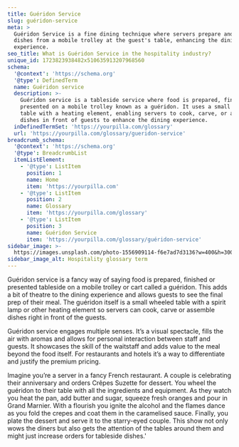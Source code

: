 ```yaml
---
title: Guéridon Service
slug: guéridon-service
meta: >
  Guéridon Service is a fine dining technique where servers prepare and serve
  dishes from a mobile trolley at the guest's table, enhancing the dining
  experience.
seo_title: What is Guéridon Service in the hospitality industry?
unique_id: 1723823938482x510635913207968560
schema:
  '@context': 'https://schema.org'
  '@type': DefinedTerm
  name: Guéridon service
  description: >-
    Guéridon service is a tableside service where food is prepared, finished, or
    presented on a mobile trolley known as a guéridon. It uses a small wheeled
    table with a heating element, enabling servers to cook, carve, or assemble
    dishes in front of guests to enhance the dining experience.
  inDefinedTermSet: 'https://yourpilla.com/glossary'
  url: 'https://yourpilla.com/glossary/gueridon-service'
breadcrumb_schema:
  '@context': 'https://schema.org'
  '@type': BreadcrumbList
  itemListElement:
    - '@type': ListItem
      position: 1
      name: Home
      item: 'https://yourpilla.com'
    - '@type': ListItem
      position: 2
      name: Glossary
      item: 'https://yourpilla.com/glossary'
    - '@type': ListItem
      position: 3
      name: Guéridon Service
      item: 'https://yourpilla.com/glossary/guéridon-service'
sidebar_image: >-
  https://images.unsplash.com/photo-1556909114-f6e7ad7d3136?w=400&h=300&fit=crop&auto=format
sidebar_image_alt: Hospitality glossary term
---
```

Guéridon service is a fancy way of saying food is prepared, finished or presented tableside on a mobile trolley or cart called a guéridon. This adds a bit of theatre to the dining experience and allows guests to see the final prep of their meal. The guéridon itself is a small wheeled table with a spirit lamp or other heating element so servers can cook, carve or assemble dishes right in front of the guests.

Guéridon service engages multiple senses. It’s a visual spectacle, fills the air with aromas and allows for personal interaction between staff and guests. It showcases the skill of the waitstaff and adds value to the meal beyond the food itself. For restaurants and hotels it’s a way to differentiate and justify the premium pricing.

Imagine you’re a server in a fancy French restaurant. A couple is celebrating their anniversary and orders Crêpes Suzette for dessert. You wheel the guéridon to their table with all the ingredients and equipment. As they watch you heat the pan, add butter and sugar, squeeze fresh oranges and pour in Grand Marnier. With a flourish you ignite the alcohol and the flames dance as you fold the crepes and coat them in the caramelised sauce. Finally, you plate the dessert and serve it to the starry-eyed couple. This show not only wows the diners but also gets the attention of the tables around them and might just increase orders for tableside dishes.'
